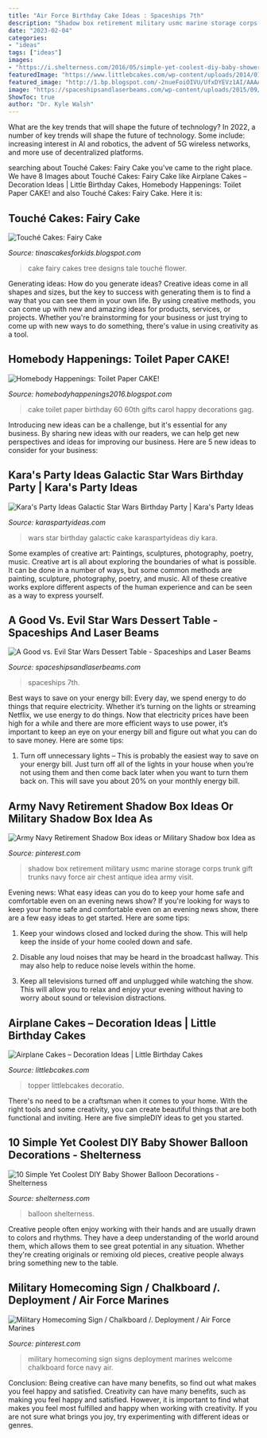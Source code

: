 ```yaml
---
title: "Air Force Birthday Cake Ideas : Spaceships 7th"
description: "Shadow box retirement military usmc marine storage corps trunk gift trunks navy force air chest antique idea army visit"
date: "2023-02-04"
categories:
- "ideas"
tags: ["ideas"]
images:
- "https://i.shelterness.com/2016/05/simple-yet-coolest-diy-baby-shower-balloon-decorations-7.jpg"
featuredImage: "https://www.littlebcakes.com/wp-content/uploads/2014/01/Pictures-of-Airplane-Cakes-1024x768.jpg"
featured_image: "http://1.bp.blogspot.com/-2nueFoiOIVU/UfxDYEVz1AI/AAAAAAAAAXY/wpMTOp8EPAU/s1600/019.JPG"
image: "https://spaceshipsandlaserbeams.com/wp-content/uploads/2015/09/boys-star-wars-birthday-party-ideas.jpg"
ShowToc: true
author: "Dr. Kyle Walsh"
---
```



What are the key trends that will shape the future of technology?
In 2022, a number of key trends will shape the future of technology. Some include: increasing interest in AI and robotics, the advent of 5G wireless networks, and more use of decentralized platforms.

	

		
searching about Touché Cakes: Fairy Cake you've came to the right place. We have 8 Images about Touché Cakes: Fairy Cake like Airplane Cakes – Decoration Ideas | Little Birthday Cakes, Homebody Happenings: Toilet Paper CAKE! and also Touché Cakes: Fairy Cake. Here it is:
		
    
## Touché Cakes: Fairy Cake

<img loading=lazy src="http://1.bp.blogspot.com/-2nueFoiOIVU/UfxDYEVz1AI/AAAAAAAAAXY/wpMTOp8EPAU/s1600/019.JPG" onerror="this.onerror=null;this.src='https://tse3.mm.bing.net/th?id=OIP.BJXXbTN9t0acbzsRIb5WzgHaJ4&amp;pid=15.1';" alt="Touché Cakes: Fairy Cake">

_Source: tinascakesforkids.blogspot.com_

>cake fairy cakes tree designs tale touché flower. 

	

Generating ideas: How do you generate ideas?
Creative ideas come in all shapes and sizes, but the key to success with generating them is to find a way that you can see them in your own life. By using creative methods, you can come up with new and amazing ideas for products, services, or projects. Whether you're brainstorming for your business or just trying to come up with new ways to do something, there's value in using creativity as a tool.

    
## Homebody Happenings: Toilet Paper CAKE!

<img loading=lazy src="https://2.bp.blogspot.com/-6HcSYpjuEmI/VtxOKEmh27I/AAAAAAAAJQ8/NkYWeeICsqo/s1600/IMG_0216.JPG" onerror="this.onerror=null;this.src='https://tse4.mm.bing.net/th?id=OIP.DOVNr0DTWzAjeNpbacuDrgHaJ4&amp;pid=15.1';" alt="Homebody Happenings: Toilet Paper CAKE!">

_Source: homebodyhappenings2016.blogspot.com_

>cake toilet paper birthday 60 60th gifts carol happy decorations gag. 

	

Introducing new ideas can be a challenge, but it's essential for any business. By sharing new ideas with our readers, we can help get new perspectives and ideas for improving our business. Here are 5 new ideas to consider for your business: 

    
## Kara&#039;s Party Ideas Galactic Star Wars Birthday Party | Kara&#039;s Party Ideas

<img loading=lazy src="http://karaspartyideas.com/wp-content/uploads/2017/10/Galactic-Star-Wars-Birthday-Party-via-Karas-Party-Ideas-KarasPartyIdeas.com8_.jpeg" onerror="this.onerror=null;this.src='https://tse3.mm.bing.net/th?id=OIP.x7TkYSD79CAfB5Rige48pQHaLE&amp;pid=15.1';" alt="Kara&#039;s Party Ideas Galactic Star Wars Birthday Party | Kara&#039;s Party Ideas">

_Source: karaspartyideas.com_

>wars star birthday galactic cake karaspartyideas diy kara. 

	

Some examples of creative art: Paintings, sculptures, photography, poetry, music.
Creative art is all about exploring the boundaries of what is possible. It can be done in a number of ways, but some common methods are painting, sculpture, photography, poetry, and music. All of these creative works explore different aspects of the human experience and can be seen as a way to express yourself.

    
## A Good Vs. Evil Star Wars Dessert Table - Spaceships And Laser Beams

<img loading=lazy src="https://spaceshipsandlaserbeams.com/wp-content/uploads/2015/09/boys-star-wars-birthday-party-ideas.jpg" onerror="this.onerror=null;this.src='https://tse4.mm.bing.net/th?id=OIP.whE9safAiAcLJCwnNUyoDAHaKl&amp;pid=15.1';" alt="A Good vs. Evil Star Wars Dessert Table - Spaceships and Laser Beams">

_Source: spaceshipsandlaserbeams.com_

>spaceships 7th. 

	

Best ways to save on your energy bill:
Every day, we spend energy to do things that require electricity. Whether it’s turning on the lights or streaming Netflix, we use energy to do things. Now that electricity prices have been high for a while and there are more efficient ways to use power, it’s important to keep an eye on your energy bill and figure out what you can do to save money. Here are some tips: 
1. Turn off unnecessary lights – This is probably the easiest way to save on your energy bill. Just turn off all of the lights in your house when you’re not using them and then come back later when you want to turn them back on. This will save you about 20% on your monthly energy bill. 

    
## Army Navy Retirement Shadow Box Ideas Or Military Shadow Box Idea As

<img loading=lazy src="https://i.pinimg.com/736x/31/2c/e0/312ce037e859479f7197f2d07cee8356.jpg" onerror="this.onerror=null;this.src='https://tse3.mm.bing.net/th?id=OIP.jgtYUrzKf004EFH7jHMg0wHaG8&amp;pid=15.1';" alt="Army Navy Retirement Shadow Box ideas or Military Shadow box Idea as">

_Source: pinterest.com_

>shadow box retirement military usmc marine storage corps trunk gift trunks navy force air chest antique idea army visit. 

	

Evening news: What easy ideas can you do to keep your home safe and comfortable even on an evening news show?
If you're looking for ways to keep your home safe and comfortable even on an evening news show, there are a few easy ideas to get started. Here are some tips:
1. Keep your windows closed and locked during the show. This will help keep the inside of your home cooled down and safe.

2. Disable any loud noises that may be heard in the broadcast hallway. This may also help to reduce noise levels within the home.

3. Keep all televisions turned off and unplugged while watching the show. This will allow you to relax and enjoy your evening without having to worry about sound or television distractions.

    
## Airplane Cakes – Decoration Ideas | Little Birthday Cakes

<img loading=lazy src="https://www.littlebcakes.com/wp-content/uploads/2014/01/Pictures-of-Airplane-Cakes-1024x768.jpg" onerror="this.onerror=null;this.src='https://tse3.mm.bing.net/th?id=OIP.sa2CKgl6QtB69-vmSwxfHQHaFj&amp;pid=15.1';" alt="Airplane Cakes – Decoration Ideas | Little Birthday Cakes">

_Source: littlebcakes.com_

>topper littlebcakes decoratio. 

	

There's no need to be a craftsman when it comes to your home. With the right tools and some creativity, you can create beautiful things that are both functional and inviting. Here are five simpleDIY ideas to get you started.

    
## 10 Simple Yet Coolest DIY Baby Shower Balloon Decorations - Shelterness

<img loading=lazy src="https://i.shelterness.com/2016/05/simple-yet-coolest-diy-baby-shower-balloon-decorations-7.jpg" onerror="this.onerror=null;this.src='https://tse4.mm.bing.net/th?id=OIP.YFkqqzB-vWBIyv6iZ5FEZQAAAA&amp;pid=15.1';" alt="10 Simple Yet Coolest DIY Baby Shower Balloon Decorations - Shelterness">

_Source: shelterness.com_

>balloon shelterness. 

	

Creative people often enjoy working with their hands and are usually drawn to colors and rhythms. They have a deep understanding of the world around them, which allows them to see great potential in any situation. Whether they're creating originals or remixing old pieces, creative people always bring something new to the table.

    
## Military Homecoming Sign / Chalkboard /. Deployment / Air Force Marines

<img loading=lazy src="https://i.pinimg.com/736x/ec/d8/76/ecd876936c78442a5812c7b23f21cd1a.jpg" onerror="this.onerror=null;this.src='https://tse3.mm.bing.net/th?id=OIP.ahWY1Km7oIp5usm07GUNagHaJQ&amp;pid=15.1';" alt="Military Homecoming Sign / Chalkboard /. Deployment / Air Force Marines">

_Source: pinterest.com_

>military homecoming sign signs deployment marines welcome chalkboard force navy air. 

	

Conclusion: Being creative can have many benefits, so find out what makes you feel happy and satisfied.
Creativity can have many benefits, such as making you feel happy and satisfied. However, it is important to find what makes you feel most fulfilled and happy when working with creativity. If you are not sure what brings you joy, try experimenting with different ideas or genres.

